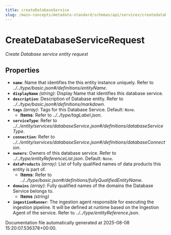 ```yaml
---
title: createDatabaseService
slug: /main-concepts/metadata-standard/schemas/api/services/createdatabaseservice
---
```


# CreateDatabaseServiceRequest

*Create Database service entity request*

## Properties

- **`name`**: Name that identifies the this entity instance uniquely. Refer to *../../type/basic.json#/definitions/entityName*.
- **`displayName`** *(string)*: Display Name that identifies this database service.
- **`description`**: Description of Database entity. Refer to *../../type/basic.json#/definitions/markdown*.
- **`tags`** *(array)*: Tags for this Database Service. Default: `None`.
  - **Items**: Refer to *../../type/tagLabel.json*.
- **`serviceType`**: Refer to *../../entity/services/databaseService.json#/definitions/databaseServiceType*.
- **`connection`**: Refer to *../../entity/services/databaseService.json#/definitions/databaseConnection*.
- **`owners`**: Owners of this database service. Refer to *../../type/entityReferenceList.json*. Default: `None`.
- **`dataProducts`** *(array)*: List of fully qualified names of data products this entity is part of.
  - **Items**: Refer to *../../type/basic.json#/definitions/fullyQualifiedEntityName*.
- **`domains`** *(array)*: Fully qualified names of the domains the Database Service belongs to.
  - **Items** *(string)*
- **`ingestionRunner`**: The ingestion agent responsible for executing the ingestion pipeline. It will be defined at runtime based on the Ingestion Agent of the service. Refer to *../../type/entityReference.json*.


Documentation file automatically generated at 2025-08-08 15:20:07.536378+00:00.
